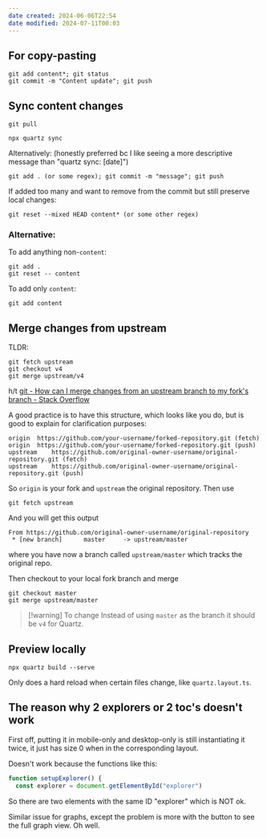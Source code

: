 ```yaml
---
date created: 2024-06-06T22:54
date modified: 2024-07-11T00:03
---
```

## For copy-pasting
```
git add content*; git status
git commit -m "Content update"; git push
```

## Sync content changes

`git pull`

`npx quartz sync`

Alternatively: (honestly preferred bc I like seeing a more descriptive message than "quartz sync: [date]")

```
git add . (or some regex); git commit -m "message"; git push
```

If added too many and want to remove from the commit but still preserve local changes:

```
git reset --mixed HEAD content* (or some other regex)
```

### Alternative: 

To add anything non-`content`: 

```
git add .
git reset -- content
```

To add only `content`:

```
git add content
```
## Merge changes from upstream

TLDR:

```
git fetch upstream
git checkout v4
git merge upstream/v4
```

h/t [git - How can I merge changes from an upstream branch to my fork's branch - Stack Overflow](https://stackoverflow.com/questions/52981111/how-can-i-merge-changes-from-an-upstream-branch-to-my-forks-branch)

A good practice is to have this structure, which looks like you do, but is good to explain for clarification purposes:

```
origin  https://github.com/your-username/forked-repository.git (fetch)
origin  https://github.com/your-username/forked-repository.git (push)
upstream    https://github.com/original-owner-username/original-repository.git (fetch)
upstream    https://github.com/original-owner-username/original-repository.git (push)
```

So `origin` is your fork and `upstream` the original repository. Then use

```
git fetch upstream
```

And you will get this output

```
From https://github.com/original-owner-username/original-repository
 * [new branch]      master     -> upstream/master
```

where you have now a branch called `upstream/master` which tracks the original repo.

Then checkout to your local fork branch and merge

```
git checkout master
git merge upstream/master
```

> [!warning] To change
> Instead of using `master` as the branch it should be `v4` for Quartz. 

## Preview locally

`npx quartz build --serve`

Only does a hard reload when certain files change, like `quartz.layout.ts`. 

## The reason why 2 explorers or 2 toc's doesn't work

First off, putting it in mobile-only and desktop-only is still instantiating it twice, it just has size 0 when in the corresponding layout. 

Doesn't work because the functions like this:

```ts title='explorer.inline.ts'
function setupExplorer() {
  const explorer = document.getElementById("explorer")
```

So there are two elements with the same ID "explorer" which is NOT ok. 

Similar issue for graphs, except the problem is more with the button to see the full graph view. Oh well. 